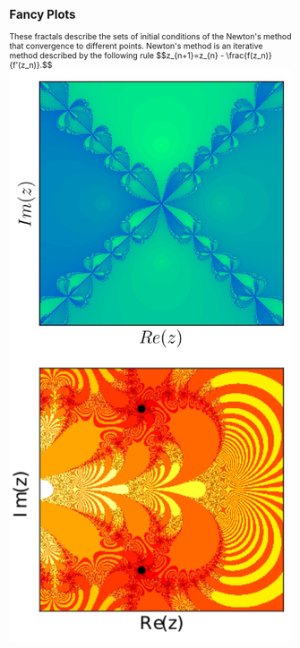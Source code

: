 ## Fancy Plots
<head>
  <meta charset="utf-8">
  <meta name="viewport" content="width=device-width">
  <title>MathJax example</title>
  <script src="https://polyfill.io/v3/polyfill.min.js?features=es6"></script>
  <script id="MathJax-script" async
          src="https://cdn.jsdelivr.net/npm/mathjax@3.0.1/es5/tex-mml-chtml.js">
  </script>
</head>
These fractals describe the sets of initial conditions of the Newton's method that convergence to different points. Newton's method is an iterative method described by the following rule
$$z_{n+1}=z_{n} - \frac{f(z_n)}{f'(z_n)}.$$


<img src="newton-fractal-example-plot-npe1.jpg" width="1000" align="center">
<img src="newton-fractal-example-plot-npe11.png" width="1000" align="center">

